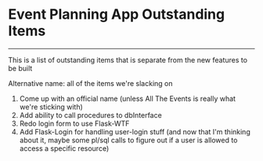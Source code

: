 # Event Planning App Outstanding Items
---
This is a list of outstanding items that is separate from the new features to be built

Alternative name: all of the items we're slacking on 

1. Come up with an official name (unless All The Events is really what we're sticking with)
2. Add ability to call procedures to dbInterface
3. Redo login form to use Flask-WTF
4. Add Flask-Login for handling user-login stuff (and now that I'm thinking about it, maybe some pl/sql calls to figure out if a user is allowed to access a specific resource)

